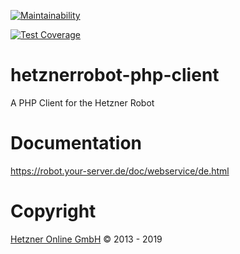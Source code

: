 [![Maintainability](https://api.codeclimate.com/v1/badges/912e747369dc74647c4d/maintainability)](https://codeclimate.com/github/strausmann/hetznerrobot-php-client/maintainability)

[![Test Coverage](https://api.codeclimate.com/v1/badges/912e747369dc74647c4d/test_coverage)](https://codeclimate.com/github/strausmann/hetznerrobot-php-client/test_coverage)


# hetznerrobot-php-client
A PHP Client for the Hetzner Robot

# Documentation

https://robot.your-server.de/doc/webservice/de.html

# Copyright
[Hetzner Online GmbH](https://www.hetzner.de) © 2013 - 2019
